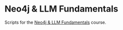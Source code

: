 # Neo4j & LLM Fundamentals

Scripts for the [Neo4j & LLM Fundamentals](https://graphacademy.neo4j.com/courses/llm-fundamentals/) course.

